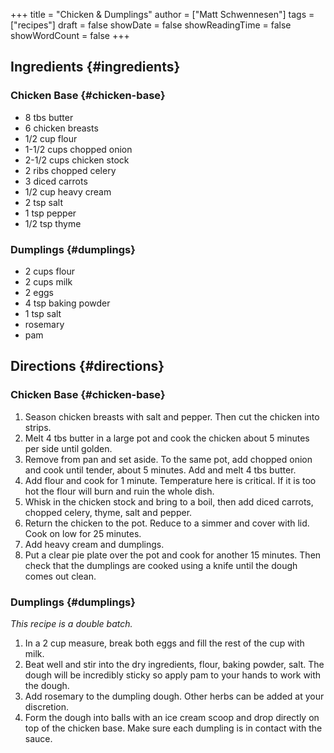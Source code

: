 +++
title = "Chicken & Dumplings"
author = ["Matt Schwennesen"]
tags = ["recipes"]
draft = false
showDate = false
showReadingTime = false
showWordCount = false
+++

## Ingredients {#ingredients}


### Chicken Base {#chicken-base}

-   8 tbs butter
-   6 chicken breasts
-   1/2 cup flour
-   1-1/2 cups chopped onion
-   2-1/2 cups chicken stock
-   2 ribs chopped celery
-   3 diced carrots
-   1/2 cup heavy cream
-   2 tsp salt
-   1 tsp pepper
-   1/2 tsp thyme


### Dumplings {#dumplings}

-   2 cups flour
-   2 cups milk
-   2 eggs
-   4 tsp baking powder
-   1 tsp salt
-   rosemary
-   pam


## Directions {#directions}


### Chicken Base {#chicken-base}

1.  Season chicken breasts with salt and pepper. Then cut the chicken into
    strips.
2.  Melt 4 tbs butter in a large pot and cook the chicken about 5 minutes per
    side until golden.
3.  Remove from pan and set aside. To the same pot, add chopped onion and cook
    until tender, about 5 minutes. Add and melt 4 tbs butter.
4.  Add flour and cook for 1 minute. Temperature here is critical. If it is too
    hot the flour will burn and ruin the whole dish.
5.  Whisk in the chicken stock and bring to a boil, then add diced carrots,
    chopped celery, thyme, salt and pepper.
6.  Return the chicken to the pot. Reduce to a simmer and cover with lid. Cook on
    low for 25 minutes.
7.  Add heavy cream and dumplings.
8.  Put a clear pie plate over the pot and cook for another 15 minutes. Then
    check that the dumplings are cooked using a knife until the dough comes out
    clean.


### Dumplings {#dumplings}

_This recipe is a double batch._

1.  In a 2 cup measure, break both eggs and fill the rest of the cup with milk.
2.  Beat well and stir into the dry ingredients, flour, baking powder, salt. The
    dough will be incredibly sticky so apply pam to your hands to work with the
    dough.
3.  Add rosemary to the dumpling dough. Other herbs can be added at your
    discretion.
4.  Form the dough into balls with an ice cream scoop and drop directly on top
    of the chicken base. Make sure each dumpling is in contact with the sauce.
